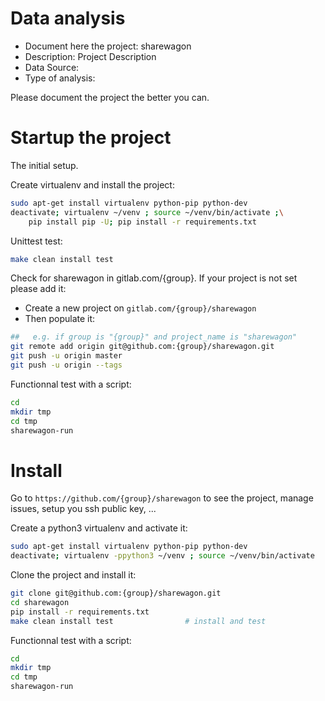 # Data analysis
- Document here the project: sharewagon
- Description: Project Description
- Data Source:
- Type of analysis:

Please document the project the better you can.

# Startup the project

The initial setup.

Create virtualenv and install the project:
```bash
sudo apt-get install virtualenv python-pip python-dev
deactivate; virtualenv ~/venv ; source ~/venv/bin/activate ;\
    pip install pip -U; pip install -r requirements.txt
```

Unittest test:
```bash
make clean install test
```

Check for sharewagon in gitlab.com/{group}.
If your project is not set please add it:

- Create a new project on `gitlab.com/{group}/sharewagon`
- Then populate it:

```bash
##   e.g. if group is "{group}" and project_name is "sharewagon"
git remote add origin git@github.com:{group}/sharewagon.git
git push -u origin master
git push -u origin --tags
```

Functionnal test with a script:

```bash
cd
mkdir tmp
cd tmp
sharewagon-run
```

# Install

Go to `https://github.com/{group}/sharewagon` to see the project, manage issues,
setup you ssh public key, ...

Create a python3 virtualenv and activate it:

```bash
sudo apt-get install virtualenv python-pip python-dev
deactivate; virtualenv -ppython3 ~/venv ; source ~/venv/bin/activate
```

Clone the project and install it:

```bash
git clone git@github.com:{group}/sharewagon.git
cd sharewagon
pip install -r requirements.txt
make clean install test                # install and test
```
Functionnal test with a script:

```bash
cd
mkdir tmp
cd tmp
sharewagon-run
```
